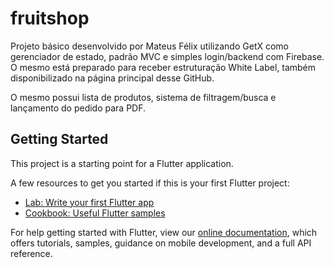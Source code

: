 # fruitshop

Projeto básico desenvolvido por Mateus Félix utilizando GetX como gerenciador de estado, padrão MVC e simples login/backend com Firebase. O mesmo está preparado para receber estruturação White Label, também disponibilizado na página principal desse GitHub.

O mesmo possui lista de produtos, sistema de filtragem/busca e lançamento do pedido para PDF.

## Getting Started

This project is a starting point for a Flutter application.

A few resources to get you started if this is your first Flutter project:

- [Lab: Write your first Flutter app](https://flutter.dev/docs/get-started/codelab)
- [Cookbook: Useful Flutter samples](https://flutter.dev/docs/cookbook)

For help getting started with Flutter, view our
[online documentation](https://flutter.dev/docs), which offers tutorials,
samples, guidance on mobile development, and a full API reference.
